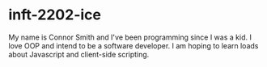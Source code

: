# inft-2202-ice

My name is Connor Smith and I've been programming since I was a kid. I love OOP and intend to be a software developer. I am hoping to learn loads about Javascript and client-side scripting.